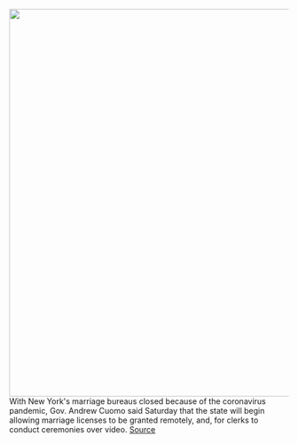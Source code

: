 <img src='https://cdn.vox-cdn.com/thumbor/BerxCi19fapoKLBY2jbNArwHkx4=/0x0:3000x2000/1200x800/filters:focal(1260x760:1740x1240)/cdn.vox-cdn.com/uploads/chorus_image/image/66673085/VRG_3955_zoomweddings.0.0.jpg' width='700px' /><br/>
With New York's marriage bureaus closed because of the coronavirus pandemic, Gov. Andrew Cuomo said Saturday that the state will begin allowing marriage licenses to be granted remotely, and, for clerks to conduct ceremonies over video.
<a href='https://www.theverge.com/2020/4/18/21226544/cuomo-new-yorkers-marriage-licenses-zoom-coronavirus'> Source <a/>